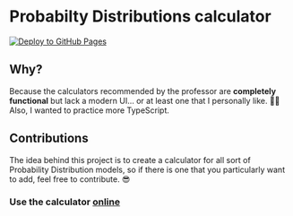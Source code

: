 # Probabilty Distributions calculator 

[![Deploy to GitHub Pages](https://github.com/diegoasanch/Estadistica_General/actions/workflows/deploy.yml/badge.svg)](https://github.com/diegoasanch/Estadistica_General/actions/workflows/deploy.yml)

## Why?

Because the calculators recommended by the professor are __completely functional__
but lack a modern UI... or at least one that I personally like. 🤷‍♂️  
Also, I wanted to practice more TypeScript.

## Contributions

The idea behind this project is to create a calculator for all sort of Probability Distribution models, so if there is one that you particularly want to add, feel free to contribute. 😎

### Use the calculator [online](https://diegoasanch.github.io/Estadistica_General/)
